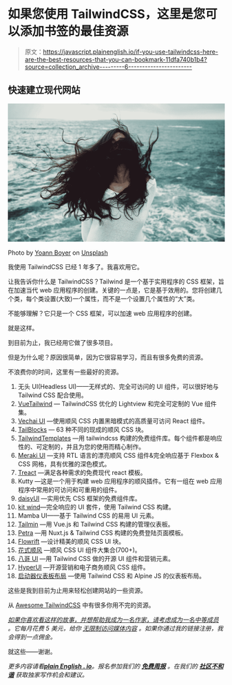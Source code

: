 # 如果您使用 TailwindCSS，这里是您可以添加书签的最佳资源

> 原文：<https://javascript.plainenglish.io/if-you-use-tailwindcss-here-are-the-best-resources-that-you-can-bookmark-11dfa740b1b4?source=collection_archive---------6----------------------->

## 快速建立现代网站

![](img/85cdd75a42110b2cc17305a54cfa5b47.png)

Photo by [Yoann Boyer](https://unsplash.com/@yoannboyer?utm_source=medium&utm_medium=referral) on [Unsplash](https://unsplash.com?utm_source=medium&utm_medium=referral)

我使用 TailwindCSS 已经 1 年多了。我喜欢用它。

让我告诉你什么是 TailwindCSS？Tailwind 是一个基于实用程序的 CSS 框架，旨在加速当代 web 应用程序的创建。关键的一点是，它是基于效用的。您将创建几个类，每个类设置(大致)一个属性，而不是一个设置几个属性的“大”类。

不能够理解？它只是一个 CSS 框架，可以加速 web 应用程序的创建。

就是这样。

到目前为止，我已经用它做了很多项目。

但是为什么呢？原因很简单，因为它很容易学习，而且有很多免费的资源。

不浪费你的时间，这里有一些最好的资源。

1.  无头 UI(Headless UI)——无样式的、完全可访问的 UI 组件，可以很好地与 Tailwind CSS 配合使用。
2.  [VueTailwind](https://github.com/alfonsobries/vue-tailwind) — TailwindCSS 优化的 Lightview 和完全可定制的 Vue 组件集。
3.  [Vechai UI](https://www.vechaiui.com/) —使用顺风 CSS 内置黑暗模式的高质量可访问 React 组件。
4.  [TailBlocks](https://tailblocks.cc/) — 63 种不同的现成的顺风 CSS 块。
5.  [TailwindTemplates](https://tailwindtemplates.io/) —用 tailwindcss 构建的免费组件库。每个组件都是响应性的、可定制的，并且为您的使用而精心制作。
6.  [Meraki UI](https://merakiui.com/) —支持 RTL 语言的漂亮顺风 CSS 组件&完全响应基于 Flexbox & CSS 网格，具有优雅的深色模式。
7.  [Treact](https://treact.owaiskhan.me/) —满足各种需求的免费现代 react 模板。
8.  Kutty —这是一个用于构建 web 应用程序的顺风插件。它有一组在 web 应用程序中常用的可访问和可重用的组件。
9.  [daisyUI](https://daisyui.com/) —实用优先 CSS 框架的免费组件库。
10.  [kit wind](https://kitwind.io/products)—完全响应的 UI 套件，使用 Tailwind CSS 构建。
11.  Mamba UI——基于 Tailwind CSS 的易用 UI 元素。
12.  [Tailmin](https://github.com/otezz/tailmin) —用 Vue.js 和 Tailwind CSS 构建的管理仪表板。
13.  [Petra](https://github.com/Smuice-com/Free-Nuxtjs-Tailwindcss-landing-page-template) —用 Nuxt.js & Tailwind CSS 构建的免费登陆页面模板。
14.  [Flowrift](https://flowrift.com/) —设计精美的顺风 CSS UI 块。
15.  [花式顺风](https://fancytailwind.com/) —顺风 CSS UI 组件大集合(700+)。
16.  [八哥 UI](https://mynaui.com/) —用 Tailwind CSS 做的开源 UI 组件和营销元素。
17.  [HyperUI](https://hyperui.dev/) —开源营销和电子商务顺风 CSS 组件。
18.  [启动器仪表板布局](https://github.com/Kamona-WD/starter-dashboard-layout) —使用 Tailwind CSS 和 Alpine JS 的仪表板布局。

这些是我到目前为止用来轻松创建网站的一些资源。

从 [Awesome TailwindCSS](https://github.com/aniftyco/awesome-tailwindcss) 中有很多你用不完的资源。

[*如果你喜欢看这样的故事，并想帮助我成为一名作家，请考虑成为一名中等成员*](https://nitinfab.medium.com/membership) *。它每月花费 5 美元，给你* [*无限制访问媒体内容*](https://nitinfab.medium.com/membership) *。如果你通过我的链接注册，我会得到一点佣金。*

就这些——谢谢。

*更多内容请看*[***plain English . io***](http://plainenglish.io/)*。报名参加我们的* [***免费周报***](http://newsletter.plainenglish.io/) *。在我们的* [***社区不和谐***](https://discord.gg/GtDtUAvyhW) *获取独家写作机会和建议。*